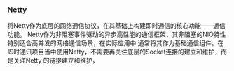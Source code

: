 ### Netty
将Netty作为底层的网络通信协议，在其基础上构建即时通信的核心功能——通信功能。
Netty作为非阻塞事件驱动的异步高性能的通信框架，其非阻塞的NIO特性特别适合高并发的网络通信场景，在实际应用中
通常将其作为基础通信组件。在即时通讯项目当中使用Netty，不需要再关注底层的Socket连接的建立和维护，而是关注Netty
的链接建立和维护，